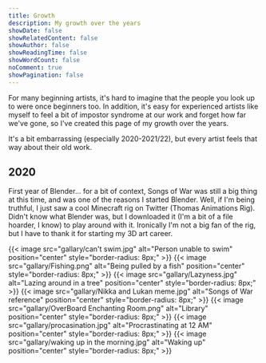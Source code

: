 ```yaml
---
title: Growth
description: My growth over the years
showDate: false
showRelatedContent: false
showAuthor: false
showReadingTime: false
showWordCount: false
noComment: true
showPagination: false
---
```


For many beginning artists, it's hard to imagine that the people you look up to were once beginners too. In addition, it's easy for experienced artists like myself to feel a bit of impostor syndrome at our work and forget how far we've gone, so I've created this page of my growth over the years.

It's a bit embarrassing (especially 2020-2021/22), but every artist feels that way about their old work.

## 2020
First year of Blender... for a bit of context, Songs of War was still a big thing at this time, and was one of the reasons I started Blender. Well, if I'm being truthful, I just saw a cool Minecraft rig on Twitter (Thomas Animations Rig). Didn't know what Blender was, but I downloaded it (I'm a bit of a file hoarder, I know) to play around with it. Ironically I'm not a big fan of the rig, but I have to thank it for starting my 3D art career.

{{< image src="gallary/can't swim.jpg" alt="Person unable to swim" position="center" style="border-radius: 8px;" >}}
{{< image src="gallary/Fishing.png" alt="Being pulled by a fish" position="center" style="border-radius: 8px;" >}}
{{< image src="gallary/Lazyness.jpg" alt="Lazing around in a tree" position="center" style="border-radius: 8px;" >}}
{{< image src="gallary/Nikka and Lukan meme.jpg" alt="Songs of War reference" position="center" style="border-radius: 8px;" >}}
{{< image src="gallary/OverBoard Enchanting Room.png" alt="Library" position="center" style="border-radius: 8px;" >}}
{{< image src="gallary/procasination.jpg" alt="Procrastinating at 12 AM" position="center" style="border-radius: 8px;" >}}
{{< image src="gallary/waking up in the morning.jpg" alt="Waking up" position="center" style="border-radius: 8px;" >}}
